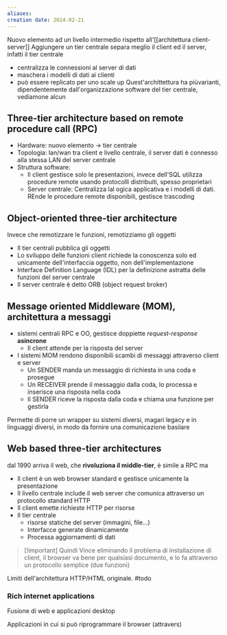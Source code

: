 ```yaml
---
aliases: 
creation date: 2024-02-21
---
```


Nuovo elemento ad un livello intermedio rispetto all'[[architettura client-server]]
Aggiungere un tier centrale separa meglio il client ed il server, infatti il tier centrale
- centralizza le connessioni al server di dati
- maschera i modelli di dati ai clienti
- può essere replicato per uno scale up
Quest'archittettura ha piùvarianti, dipendentemente dall'organizzazione software del tier centrale, vediamone alcun

## Three-tier architecture based on remote procedure call (RPC)
- Hardware: nuovo elemento -> tier centrale
- Topologia: lan/wan tra client e livello centrale, il server dati è connesso alla stessa LAN del server centrale
- Struttura software:
	- Il client gestisce solo le presentazioni, invece dell'SQL utilizza procedure remote usando protocolli distribuiti, spesso proprietari
	- Server centrale: Centralizza lal ogica applicativa e i modelli di dati. REnde le procedure remote disponibili, gestisce trascoding

## Object-oriented three-tier architecture
Invece che remotizzare le funzioni, remotizziamo gli oggetti

- Il tier centrali pubblica gli oggetti
- Lo sviluppo delle funzioni client richiede la conoscenza solo ed unicamente dell'interfaccia oggetto, non dell'implementazione
- Interface Definition Language (IDL) per la definizione astratta delle funzioni del server centrale
- Il server centrale è detto ORB (object request broker)

## Message oriented Middleware (MOM), architettura a messaggi
- sistemi centrali RPC e OO, gestisce doppiette *request-response*  **asincrone**
	- Il client attende per la risposta del server
- I sistemi MOM rendono disponibili scambi di messaggi attraverso client e server
	- Un SENDER manda un messaggio di richiesta in una coda e prosegue
	- Un RECEIVER prende il messaggio dalla coda, lo processa e inserisce una risposta nella coda
	- Il SENDER riceve la risposta dalla coda e chiama una funzione per gestirla

Permette di porre un wrapper su sistemi diversi, magari legacy e in linguaggi diversi, in modo da fornire una comunicazione basilare


## Web based three-tier architectures
dal 1990 arriva il web, che **rivoluziona il middle-tier**, è simile a RPC ma
- Il client è un web browser standard e gestisce unicamente la presentazione
- Il livello centrale include il web server che comunica attraverso un protocollo standard HTTP
- Il client emette richieste HTTP per risorse
- Il tier centrale
	- risorse statiche del server (immagini, file...)
	- Interfacce generate dinamicamente 
	- Processa aggiornamenti di dati 

> [!important] Quindi
> Vince eliminando il problema di installazione di client, il browser va bene per qualsiasi documento, e lo fa attraverso un protocollo semplice (due funzioni)

Limiti dell'architettura HTTP/HTML originale. #todo 

### Rich internet applications
Fusione di  web e applicazioni desktop

Applicazioni in cui si può riprogrammare il browser (attravers)